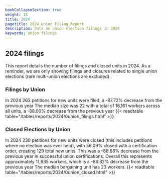 ```yaml
---
bookCollapseSection: true
weight: 15
title: 2024
pagetitle: 2024 Union Filing Report
description: Data on union election filings in 2024
keywords: union filings
---
```


## 2024 filings

This report details the number of filings and closed units in 2024. As a reminder, we are only showing filings and closures related to single union elections (rare multi-union elections are excluded).

### Filings by Union
In 2024 263 petitions for new units were filed, a -87.72% decrease from the previous year The median size was 22 with a total of 16,161 workers across all units, a -88.00% decrease from the previous year
{{< readtable table="/tables/reports/2024/0union_filings.html" >}}

### Closed Elections by Union
In 2024 230 petitions for new units were closed (this includes petitions where no election was ever held), with 56.09% closed with a certification order, creating 129 total new units. This was a -88.68% decrease from the previous year in successful union certifications. Overall this represents approximately 11,935 workers, which is a -86.32% decrease from the previous year The median bargaining unit has 23 workers.
{{< readtable table="/tables/reports/2024/0union_closed.html" >}}
